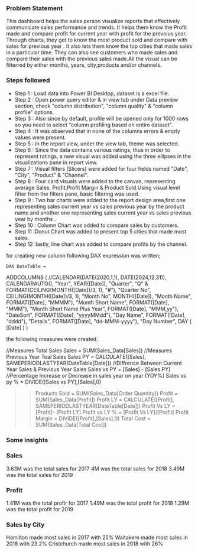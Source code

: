 ### Problem Statement

This dashboard helps the sales person visualize reports that effectively communicate sales performance and trends. It helps them know the Profit made and compare profit for current year with profit for the prevoius year. Through charts, they get to know the most product sold and compare with sales for previous year . It also lets them know the top cities that made sales in a particular time. They can also see customers who made sales and compare their sales with the previous sales made.All the visual can be filterred by either months, years, city,products and/or channels.



### Steps followed 

- Step 1 : Load data into Power BI Desktop, dataset is a excel file.
- Step 2 : Open power query editor & in view tab under Data preview section, check "column distribution", "column quality" & "column profile" options.
- Step 3 : Also since by default, profile will be opened only for 1000 rows so you need to select "column profiling based on entire dataset".
- Step 4 : It was observed that in none of the columns errors & empty values were present. 
- Step 5 : In the report view, under the view tab, theme was selected.
- Step 6 : Since the data contains various ratings, thus in order to represent ratings, a new visual was added using the three ellipses in the visualizations pane in report view. 
- Step 7 : Visual filters (Slicers) were added for four fields named "Date", "City", "Product" & "Channel".
- Step 8 : Four card visuals were added to the canvas, representing average Sales, Profit,Profit Margin & Product Sold.Using visual level filter from the filters pane, basic filtering was used.
- Step 9 : Two bar charts were added to the report design area,first one representing sales current year vs sales previous year by the product name and another one representing sales current year vs sales previous year by months .                              
- Step 10 : Column Chart was added to compare sales by customers.
- Step 11 :Donut Chart was added to present top 5 cities that made most sales.
- Step 12 :lastly, line chart was added to compare profits by the channel. 


for creating new column following DAX expression was written;
       
    DAX DateTable = 
ADDCOLUMNS (
    //CALENDAR(DATE(2020,1,1), DATE(2024,12,31)),
    CALENDARAUTO(),
    "Year", YEAR([Date]),
    "Quarter", "Q" & FORMAT(CEILING(MONTH([Date])/3, 1), "#"),
    "Quarter No", CEILING(MONTH([Date])/3, 1),
    "Month No", MONTH([Date]),
    "Month Name", FORMAT([Date], "MMMM"),
    "Month Short Name", FORMAT([Date], "MMM"),
    "Month Short Name Plus Year", FORMAT([Date], "MMM,yy"),
    "DateSort", FORMAT([Date], "yyyyMMdd"),
    "Day Name", FORMAT([Date], "dddd"),
    "Details", FORMAT([Date], "dd-MMM-yyyy"),
    "Day Number", DAY ( [Date] )
)

the following measures were created.

//Measures Total Sales
Sales = SUM(Sales_Data[Sales])
//Measures Previous Year Toal Sales
Sales PY = CALCULATE([Sales], SAMEPERIODLASTYEAR(DateTable[Date]))
//Diffrence Between Current Year Sales & Previous Year Sales
Sales vs PY = [Sales] - [Sales PY]
//Percentage Increase or Decrease in sales year on year (YOY%)
Sales vs py % = DIVIDE([Sales vs PY],[Sales],0)
>> Products Sold = SUM(Sales_Data[Order Quantity])
>> Profit = SUM(Sales_Data[Profit]) 
>> Profit LY = CALCULATE([Profit], SAMEPERIODLASTYEAR(DateTable[Date]))
>> Profit Vs LY = [Profit]- [Profit LY]
>> Profit vs LY % = [Profit Vs LY]/[Profit]
>> Profit Margin = DIVIDE([Profit],[Sales],0)
>> Total Cost = SUM(Sales_Data[Total Cost])

 ### Some insights
 
 ### Sales
 
  3.63M was the total sales for 2017
  4M was the total sales for 2018
  3.49M was the total sales for 2019
 
 
 ### Profit

   1.41M was the total profir for 2017
   1.49M was the total profit for 2018
   1.29M was the total profit for 2019
 
  ### Sales by City
  
   Hamilton made most sales in 2017 with 25%
   Waitakere made most sales in 2018 with 23.2%
   Cristchurch made most sales in 2018 with 26%

